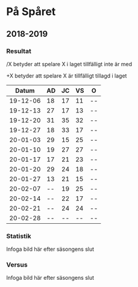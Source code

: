 # På Spåret

## 2018-2019

### Resultat

/X betyder att spelare X i laget tillfälligt inte är med

+X betyder att spelare X är tillfälligt tillagd i laget

Datum    |AD|JC|VS|O |
---------|--|--|--|--|
19-12-06 |18|17|11|--|
19-12-13 |27|17|13|--|
19-12-20 |31|35|32|--|
19-12-27 |18|33|17|--|
20-01-03 |29|15|25|--|
20-01-10 |19|27|27|--|
20-01-17 |17|21|23|--|
20-01-20 |29|24|18|--|
20-01-27 |13|21|15|--|
20-02-07 |--|19|25|--|
20-02-14 |--|22|17|--|
20-02-21 |--|24|24|--|
20-02-28 |--|--|--|--|

### Statistik

Infoga bild här efter säsongens slut

### Versus

Infoga bild här efter säsongens slut

